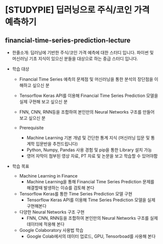 # [STUDYPIE] 딥러닝으로 주식/코인 가격 예측하기
## financial-time-series-prediction-lecture

- 한줄소개: 딥러닝에 기반한 주식/코인 가격 예측에 대한 스터디 입니다. 파이썬 및 머신러닝 기초 지식이 있으신 분들을 대상으로 하는 중급 스터디 입니다.
- 학습 대상
    - Financial Time Series 예측의 문제점 및 머신러닝을 통한 분석의 장단점을 이해하고 싶으신 분
    - Tensorflow Keras API를 이용해 Financial Time Series Prediction 모델을 실제 구현해 보고 싶으신 분
    - FNN, CNN, RNN등을 조합하여 본인만의 Neural Networks 구조를 만들어 보고 싶으신 분

    - Prerequisite
        - Machine Learning 기본 개념 및 간단한 통계 지식 (머신러닝 입문 및 통계학 입문반을 추천드립니다)
        - Python, Numpy, Pandas 사용 경험 및 pip을 통한 Library 설치 가능
        - 영어 자막이 첨부된 영상 자료, PT 자료 및 논문을 보고 학습할 수 있어야함

- 학습 목표
    - Machine Learning in Finance
        - Machine Learning을 통해 Financial Time Series Prediction 문제를 해결할때 발생하는 이슈를 검토해 본다
    - Tensorflow Keras를 통한 Time Series Prediction 모델 구현
        - Tensorflow Keras API를 이용해 Time Series Prediction 모델을 실제 구현해본다
    - 다양한 Neural Networks 구조 구현
        - FNN, CNN, RNN등을 조합하여 본인만의 Neural Networks 구조를 실제 데이터에 적용해 본다
    - Google Colaboratory 사용법 학습
        - Google Colab에서의 데이터 업로드, GPU, Tensorboad를 사용해 본다